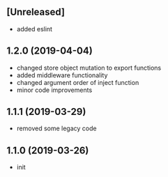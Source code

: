 ## [Unreleased]

* added eslint

## 1.2.0 (2019-04-04)

* changed store object mutation to export functions  
* added middleware functionality  
* changed argument order of inject function
* minor code improvements  

## 1.1.1 (2019-03-29)

* removed some legacy code

## 1.1.0 (2019-03-26)

* init
